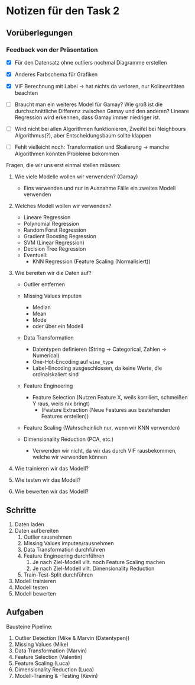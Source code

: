 # Notizen für den Task 2

## Vorüberlegungen

### Feedback von der Präsentation

- [x] Für den Datensatz ohne outliers nochmal Diagramme erstellen

- [x] Anderes Farbschema für Grafiken

- [x] VIF Berechnung mit Label -> hat nichts da verloren, nur Kolinearitäten beachten

- [ ] Braucht man ein weiteres Model für Gamay? Wie groß ist die durchschnittliche Differenz zwischen Gamay und den anderen? Lineare Regression wird erkennen, dass Gamay immer niedriger ist.

- [ ] Wird nicht bei allen Algorithmen funktionieren, Zweifel bei Neighbours Algorithmus(?), aber Entscheidungsbaum sollte klappen

- [ ] Fehlt vielleicht noch: Transformation und Skalierung -> manche Algorithmen könnten Probleme bekommen

Fragen, die wir uns erst einmal stellen müssen:

1. Wie viele Modelle wollen wir verwenden? (Gamay)
   - Eins verwenden und nur in Ausnahme Fälle ein zweites Modell verwenden
2. Welches Modell wollen wir verwenden?

   - Lineare Regression
   - Polynomial Regression
   - Random Forst Regression
   - Gradient Boosting Regression
   - SVM (Linear Regression)
   - Decision Tree Regression
   - Eventuell:
     - KNN Regression (Feature Scaling (Normalisiert))

3. Wie bereiten wir die Daten auf?

   - Outlier entfernen
   - Missing Values imputen
     - Median
     - Mean
     - Mode
     - oder über ein Modell
   - Data Transformation

     - Datentypen definieren (String -> Categorical, Zahlen -> Numerical)
     - One-Hot-Encoding auf `wine_type`
     - Label-Encoding ausgeschlossen, da keine Werte, die ordinalskaliert sind

   - Feature Engineering

     - Feature Selection (Nutzen Feature X, weils korriliert, schmeißen Y raus, weils nix bringt)
       - (Feature Extraction (Neue Features aus bestehenden Features erstellen))

   - Feature Scaling (Wahrscheinlich nur, wenn wir KNN verwenden)

   - Dimensionality Reduction (PCA, etc.)
     - Verwenden wir nicht, da wir das durch VIF rausbekommen, welche wir verwenden können

4. Wie trainieren wir das Modell?
5. Wie testen wir das Modell?
6. Wie bewerten wir das Modell?

## Schritte

1. Daten laden
2. Daten aufbereiten
   1. Outlier rausnehmen
   2. Missing Values imputen/rausnehmen
   3. Data Transformation durchführen
   4. Feature Engineering durchführen
      1. Je nach Ziel-Modell vllt. noch Feature Scaling machen
      2. Je nach Ziel-Modell vllt. Dimensionality Reduction
   5. Train-Test-Split durchführen
3. Modell trainieren
4. Modell testen
5. Modell bewerten

## Aufgaben

Bausteine Pipeline:

1. Outlier Detection (Mike & Marvin (Datentypen))
2. Missing Values (Mike)
3. Data Transformation (Marvin)
4. Feature Selection (Valentin)
5. Feature Scaling (Luca)
6. Dimensionality Reduction (Luca)
7. Modell-Training & -Testing (Kevin)
